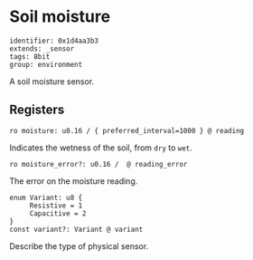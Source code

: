 # Soil moisture

    identifier: 0x1d4aa3b3
    extends: _sensor
    tags: 8bit
    group: environment

A soil moisture sensor.

## Registers

    ro moisture: u0.16 / { preferred_interval=1000 } @ reading

Indicates the wetness of the soil, from ``dry`` to ``wet``.

    ro moisture_error?: u0.16 /  @ reading_error

The error on the moisture reading.

    enum Variant: u8 {
         Resistive = 1
         Capacitive = 2
    }
    const variant?: Variant @ variant

Describe the type of physical sensor.
